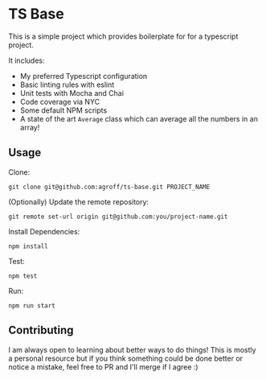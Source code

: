 # TS Base

This is a simple project which provides boilerplate for for a typescript project.

It includes:
- My preferred Typescript configuration
- Basic linting rules with eslint
- Unit tests with Mocha and Chai
- Code coverage via NYC
- Some default NPM scripts
- A state of the art `Average` class which can average all the numbers in an array!

## Usage

Clone:

```
git clone git@github.com:agroff/ts-base.git PROJECT_NAME
```

(Optionally) Update the remote repository:
```
git remote set-url origin git@github.com:you/project-name.git
```

Install Dependencies:
```
npm install
```

Test:
```
npm test
```

Run:
```
npm run start
```

## Contributing
I am always open to learning about better ways to do things! This is mostly a personal resource but if you think something could be done better or notice a mistake, feel free to PR and I'll merge if I agree :)